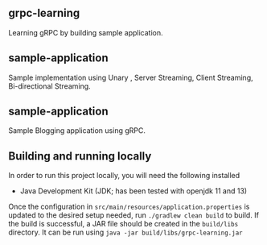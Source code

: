## grpc-learning
Learning gRPC by building sample application.

## sample-application
Sample implementation using Unary , Server Streaming, Client Streaming, Bi-directional Streaming.

## sample-application
Sample Blogging application using gRPC.

## Building and running locally
In order to run this project locally, you will need the following installed
- Java Development Kit (JDK; has been tested with openjdk 11 and 13)

Once the configuration in `src/main/resources/application.properties` is updated to the desired setup needed, run
`./gradlew clean build`
to build. If the build is successful, a JAR file should be created in the `build/libs` directory. It can be run using
`java -jar build/libs/grpc-learning.jar`

